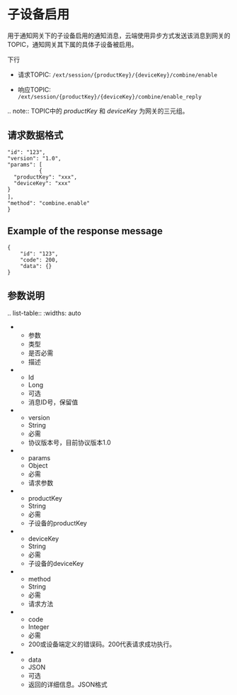 # 子设备启用

用于通知网关下的子设备启用的通知消息，云端使用异步方式发送该消息到网关的TOPIC，通知网关其下属的具体子设备被启用。

下行
- 请求TOPIC: `/ext/session/{productKey}/{deviceKey}/combine/enable`

- 响应TOPIC: `/ext/session/{productKey}/{deviceKey}/combine/enable_reply`

.. note:: TOPIC中的 *productKey* 和 *deviceKey* 为网关的三元组。

## 请求数据格式

```
"id": "123",
"version": "1.0",
"params": [
          {
  "productKey": "xxx",
  "deviceKey": "xxx"
}
]，
"method": "combine.enable"
}

```

## Example of the response message

```
{
	"id": "123",
	"code": 200,
	"data": {}
}

```

## 参数说明​

.. list-table::
   :widths: auto

   * - 参数
     - 类型​
     - 是否必需
     - 描述
   * - Id
     - Long
     - 可选
     - 消息ID号，保留值
   * - version
     - String
     - 必需
     - 协议版本号，目前协议版本1.0
   * - params
     - Object
     - 必需
     - 请求参数
   * - productKey
     - String
     - 必需
     - 子设备的productKey
   * - deviceKey
     - String
     - 必需
     - 子设备的deviceKey
   * - method
     - String
     - 必需
     - 请求方法
   * - code
     - Integer
     - 必需
     - 200或设备端定义的错误码。200代表请求成功执行。
   * - data
     - JSON
     - 可选
     - 返回的详细信息。JSON格式

<!--end-->
